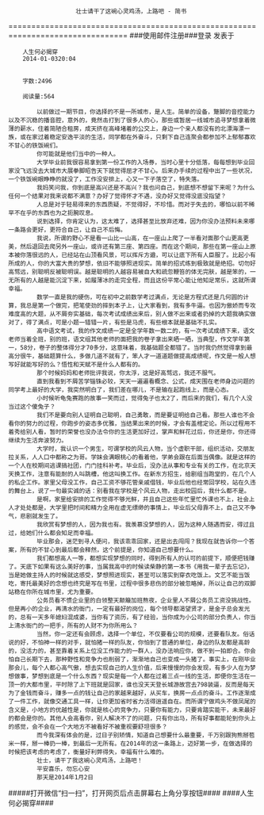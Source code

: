                        壮士请干了这碗心灵鸡汤，上路吧 - 简书
================================================================================
###使用邮件注册###登录        发表于


        
        人生何必揭穿
        2014-01-0320:04


        字数:2496

        阅读量:564

        	以前做过一期节目，你选择的不是一所城市，是人生。简单的设备，蹩脚的音控能力以及不沉稳的播音腔，意外的，竟然击打到了很多人的心，那些或暂居一线城市追寻梦想拿着微薄的薪水，住着简陋合租房，成天挤在高峰堵着的公交上，身边一个亲人都没有的北漂海漂一族，或在家过着稳定安逸平淡的生活，同学都在外奋斗，只剩下自己连聚会都参加不上郁郁寡欢不甘心的铁饭碗们。
        	你可能就是他们当中的一种人。
        	大学毕业前我很容易拿到第一份工作的入场券，当时心里十分低落，每每想到毕业回家没飞远没去大城市大展拳脚昭告天下就觉得屈才不甘心。后来办手续的过程中出了一些状况，一个铁饭碗眼睁睁的就没了，工作没安排上，心又一下子落空了，特失落。
        	我妈笑问我，你到底是高兴还是不高兴？我也问自己，到底想不想留下来呢？为什么任何一个结果对我来说都不满意？办好了觉得怀才不遇，没办好又觉得没底没指望？
        	人总是对于轻易得来的东西质疑，不觉得好，不珍惜。而对于失去的，哪怕以前不稀罕不在乎的东西也为之扼腕叹息。
        	说到选择，你肯定认为，这太难了，选择甚至比放弃还难，因为你没办法预料未来哪一条路会更好，更符合自己，让自己不后悔。
        	我说，所谓的野心不是看一山比一山高，在一座山上爬了一半看对面那个山更高更美，然后退回去爬另外一座山，或许还有第三座、第四座。而在这个期间，那些在第一座山上原本被你落很远的人，已经站在山顶看风景，可以挥斥方遒，可以让底下所有人臣服了。比起小有所成的人，你的大富大贵的梦想，依旧不能够照进现实。简单的招式练到极致就是绝招。切勿好高骛远，别聪明反被聪明误。越是聪明的人越容易被自大和疏忽鞭笞的体无完肤，越是笨的，一无所有的人越是能沉淀下来，如履薄冰的走完全程，而且这份平常心能让他知足常乐，这就所谓幸福。
        	数学一直是我的硬伤，可在初中之前数学考过满点，无论是方程式还是几何圆的计算，我总是第一个做完，把笔使劲的摔到本子上，让大家看到，我有多牛逼。也因为傲娇而专攻难度高的大题，从不屑夯实基础，每次考试成绩出来后，别人做不出来或者扔掉的大题我确实做对了，得了满点，可是小题一错错一片，有些是马虎，有些根本就是基础不扎实。
        	高中语文考试，我的作文成绩一定是全学年数一数二的，有一次考试成绩下来，语文老师当着全班，别的班，语文组其他老师的面把我的卷子拿出来晒一晒，当典型，作文学年第一，58分，卷子的整体得分才70多分，这意味着，我基础题全都错了。当时我仍然觉得拿到最高分很牛，基础题算什么，多做几道不就有了，笨人才一道道题做提高成绩呢，作文是一般人想写好就能写好的么？悟性和天赋不是什么人都有的。
        	那个时候妈妈和老师批评我说，你太浮，这是好高骛远，我还不服气。
        	直到我看到不屑苦学锱铢必较，天天一遍遍看概念、公式，成天围在老师身边问题的同学考上最好的大学，我突然明白了，我们差在哪儿，不是输在起跑线上，而是心态。
        	小时候听龟兔赛跑的故事一笑而过，觉得兔子也太2了，而后来的我们，有几个人没当过这个傻兔子？
        	我们不是要向别人证明自己聪明，自己勇敢，而是要证明给自己看。那些人谁也不会看你的努力的过程，你跑步的姿态多优雅，当结果出来的时候，才会有盖棺定论。所以过程用不着秀给别人看，暂时的荣誉也没办法令你的生活更加好过，掌声和鲜花过后，你还是你，你还得继续为生活奔波努力。
        	大学时，我认识一个男生，可谓学校的风云人物，当个虚职干部，组织活动，交朋友拉关系，人人口中都称之为哥。学妹会满眼桃心的看着他，学弟会跟在后面当偶像。就是这样的一个人在校期间逃课搞社团，门门挂科补考。毕业后，没办法从事和专业有关的工作，在北京天天换工作，注意有能耐的人叫跳槽，他这叫换工作。在新东方招生，给剧组当跑堂的，在几个人的私企工作。家里父母没工作，自己工资不够花管亲戚借钱，毕业后他也经常回学校，站在久违的舞台上，说了一句最实诚的话：别看我在学校是个风云人物，走出校园后，我什么都不是。
        	是啊，家里给安排的工作觉得不够光鲜，并且自己这些年忙里忙外课也不上，社会上人才处处都是，大学里把时间和精力全用在虚无缥缈的事情上，毕业后父母靠不上，自己又不争气，悲剧就发生了。
        	我欣赏有梦想的人，因为我也有。我羡慕没梦想的人，因为这种人随遇而安，得过且过，给她们什么都会知足而幸福。
        	毕业那会，迷茫到寻人便问，我该乖乖回家，还是出去闯闯？我现在就告诉你一个答案，所有的不甘心到最后都会释然，这个前提是，你知道自己想要什么。
        	我们都想高人一等，都想实现梦想的同时，得到所有人的认可的前提下，顺便把钱赚了。天底下如果有这么美好的事，当属我高中的时候读柴静的第一本书《用我一辈子去忘记》，当是她做主持人的时候就这感受，梦想照进现实，甚至可以落实到穿衣吃饭上。文艺不能当饭吃，寄托最美好的念想也终究是写在书里，过程中很多悲伤的部分被忽略掉，所以让自己的双脚站稳在你所在城市里，尤为重要。
        	公务员看不惯企业里的白领整天颠簸加班熬夜，企业里人不屑公务员工资没挑战性。但是再小的企业，再清水的衙门，一定有最好的岗位，每个领导都渴望贤才，是金子总会发光的，总有一天多年媳妇混成婆，当你有了资历，有了经验，当你成为小公司的部分负责人，你当上清水衙门的一把手，所有的人财不为你所用么？
        	当然，你一定还有会顾虑，选择一个单位，不仅要看公司的规模，还要看队友。俗话说的好，不怕神一样的对手，就怕猪一样的队友，你怕到了普通的单位，身边的队友都是高龄的，没活力的，甚至靠着关系上位没工作能力的一群人，没办法响应你，做不到一拍即合。你会怕自己长期下去，那种野性和竞争力也削弱了，渐渐地自己也变成一头猪了。事实上，在刚毕业那会儿，每个人都心高气傲，想去实现自己的人生价值，后来慢慢的你会发现，有多少人在为梦想做事，梦想到底是一个什么东西？现实是每一个人都在过着三点一线的生活，即便你生活在一顶一的大都市里，平时除了上下班就是回家，谁也没天天登长城游故宫去798装逼，反而是每天为了金钱而奋斗，赚多一点的钱让自己的家越来越好，从买车，换房一点点的奋斗。工作逐渐成了一件工作，就像交通工具一样，让你更加省时省力活得逍遥自在。而所谓宁做鸡头不做凤尾的含义是，小地方的优越性是，你就是核心的竞争力，只要你有能力，只要肯踏实能干，未来最好的都会是你的。其他人会高看你，别人解决不了的问题，只有你出马，所有好事都能轮到你头上的感觉，会不会在一个大地方不被看好不被重视要舒坦很多？
        	而今我深有体会的是，过日子别矫情，知道自己想要什么最重要，千万别跟狗熊掰苞米一样，掰一棒扔一棒，到最后一无所有。在2014年的这一条路上，迈好第一步，在做选择的时候把该考虑的考虑了，衡量好利弊得失，幸福有什么难的。
        	壮士，请干了我这碗心灵鸡汤，上路吧！
        	平安喜乐，勿忘心安
        	那天是2014年1月2日
#####打开微信“扫一扫”，打开网页后点击屏幕右上角分享按钮####
        ####人生何必揭穿####
      